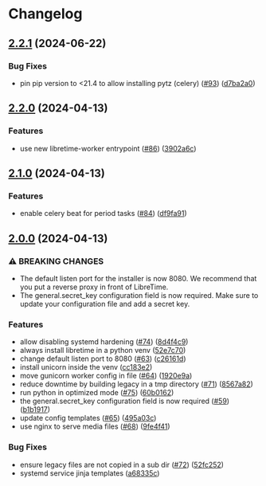 # Changelog

## [2.2.1](https://github.com/libretime/ansible-role-libretime/compare/2.2.0...2.2.1) (2024-06-22)


### Bug Fixes

* pin pip version to &lt;21.4 to allow installing pytz (celery) ([#93](https://github.com/libretime/ansible-role-libretime/issues/93)) ([d7ba2a0](https://github.com/libretime/ansible-role-libretime/commit/d7ba2a0388acc0f66e0d3639fff43fdb427e55d8))

## [2.2.0](https://github.com/libretime/ansible-role-libretime/compare/2.1.0...2.2.0) (2024-04-13)


### Features

* use new libretime-worker entrypoint ([#86](https://github.com/libretime/ansible-role-libretime/issues/86)) ([3902a6c](https://github.com/libretime/ansible-role-libretime/commit/3902a6cadd8fb15be5e64b4ff6609d0c87db6864))

## [2.1.0](https://github.com/libretime/ansible-role-libretime/compare/2.0.0...2.1.0) (2024-04-13)


### Features

* enable celery beat for period tasks ([#84](https://github.com/libretime/ansible-role-libretime/issues/84)) ([df9fa91](https://github.com/libretime/ansible-role-libretime/commit/df9fa911dc9244160da8af9d8fe87e376496d7f0))

## [2.0.0](https://github.com/libretime/ansible-role-libretime/compare/1.0.0...2.0.0) (2024-04-13)


### ⚠ BREAKING CHANGES

* The default listen port for the installer is now 8080. We recommend that you put a reverse proxy in front of LibreTime.
* The general.secret_key configuration field is now required. Make sure to update your configuration file and add a secret key.

### Features

* allow disabling systemd hardening ([#74](https://github.com/libretime/ansible-role-libretime/issues/74)) ([8d4f4c9](https://github.com/libretime/ansible-role-libretime/commit/8d4f4c97c9215eb611eda1bf5d79c5718ea5501c))
* always install libretime in a python venv ([52e7c70](https://github.com/libretime/ansible-role-libretime/commit/52e7c708234a1bd364359792ec34b7a4ae74f41d))
* change default listen port to 8080 ([#63](https://github.com/libretime/ansible-role-libretime/issues/63)) ([c26161d](https://github.com/libretime/ansible-role-libretime/commit/c26161d0ad7d36478c96a821d1fb3f5c40465ee0))
* install unicorn inside the venv ([cc183e2](https://github.com/libretime/ansible-role-libretime/commit/cc183e25c5d1c27e915d21d78cbef18aae4c9bd5))
* move gunicorn worker config in file ([#64](https://github.com/libretime/ansible-role-libretime/issues/64)) ([1920e9a](https://github.com/libretime/ansible-role-libretime/commit/1920e9a886147973703f6421db45f2533e791d65))
* reduce downtime by building legacy in a tmp directory ([#71](https://github.com/libretime/ansible-role-libretime/issues/71)) ([8567a82](https://github.com/libretime/ansible-role-libretime/commit/8567a82d3296b6885c4bd34af414e9f21ecadf98))
* run python in optimized mode ([#75](https://github.com/libretime/ansible-role-libretime/issues/75)) ([60b0162](https://github.com/libretime/ansible-role-libretime/commit/60b01620241609634c200445e9b1074a2833d58f))
* the general.secret_key configuration field is now required ([#59](https://github.com/libretime/ansible-role-libretime/issues/59)) ([b1b1917](https://github.com/libretime/ansible-role-libretime/commit/b1b19177798a74643e03273726ef7b2f5b4ad904))
* update config templates ([#65](https://github.com/libretime/ansible-role-libretime/issues/65)) ([495a03c](https://github.com/libretime/ansible-role-libretime/commit/495a03c7cfbe3ad8ba9d9249f2c18af867b9d534))
* use nginx to serve media files ([#68](https://github.com/libretime/ansible-role-libretime/issues/68)) ([9fe4f41](https://github.com/libretime/ansible-role-libretime/commit/9fe4f4164607a2534793b24f713fc02b06e088b2))


### Bug Fixes

* ensure legacy files are not copied in a sub dir ([#72](https://github.com/libretime/ansible-role-libretime/issues/72)) ([52fc252](https://github.com/libretime/ansible-role-libretime/commit/52fc2523728f824e4544241ba42b28fd24e03ed8))
* systemd service jinja templates ([a68335c](https://github.com/libretime/ansible-role-libretime/commit/a68335c601bf53993700fea9fefb7db3994ae261))
